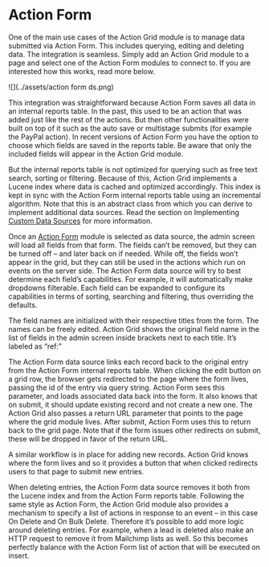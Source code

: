 # Action Form

One of the main use cases of the Action Grid module is to manage data submitted via Action Form. This includes querying, editing and deleting data. The integration is seamless. Simply add an Action Grid module to a page and select one of the Action Form modules to connect to. If you are interested how this works, read more below.

![](../assets/action form ds.png)

This integration was straightforward because Action Form saves all data in an internal reports table. In the past, this used to be an action that was added just like the rest of the actions. But then other functionalities were built on top of it such as the auto save or multistage submits (for example the PayPal action). In recent versions of Action Form you have the option to choose which fields are saved in the reports table. Be aware that only the included fields will appear in the Action Grid module. 

But the internal reports table is not optimized for querying such as free text search, sorting or filtering. Because of this, Action Grid implements a Lucene index where data is cached and optimized accordingly. This index is kept in sync with the Action Form internal reports table using an incremental algorithm. Note that this is an abstract class from which you can derive to implement additional data sources. Read the section on Implementing [Custom Data Sources](custom-data-sources.md) for more information. 

Once an [Action Form](//www.dnnsharp.com/dnn/modules/action-form-builder) module is selected as data source, the admin screen will load all fields from that form. The fields can’t be removed, but they can be turned off – and later back on if needed. While off, the fields won’t appear in the grid, but they can still be used in the actions which run on events on the server side. The Action Form data source will try to best determine each field’s capabilities. For example, it will automatically make dropdowns filterable. Each field can be expanded to configure its capabilities in terms of sorting, searching and filtering, thus overriding the defaults. 

The field names are initialized with their respective titles from the form. The names can be freely edited. Action Grid shows the original field name in the list of fields in the admin screen inside brackets next to each title. It’s labeled as “ref:” 

The Action Form data source links each record back to the original entry from the Action Form internal reports table. When clicking the edit button on a grid row, the browser gets redirected to the page where the form lives, passing the id of the entry via query string. Action Form sees this parameter, and loads associated data back into the form. It also knows that on submit, it should update existing record and not create a new one. The Action Grid also passes a return URL parameter that points to the page where the grid module lives. After submit, Action Form uses this to return back to the grid page. Note that if the form issues other redirects on submit, these will be dropped in favor of the return URL. 

A similar workflow is in place for adding new records. Action Grid knows where the form lives and so it provides a button that when clicked redirects users to that page to submit new entries. 

When deleting entries, the Action Form data source removes it both from the Lucene index and from the Action Form reports table. Following the same style as Action Form, the Action Grid module also provides a mechanism to specify a list of actions in response to an event – in this case On Delete and On Bulk Delete. Therefore it’s possible to add more logic around deleting entries. For example, when a lead is deleted also make an HTTP request to remove it from Mailchimp lists as well. So this becomes perfectly balance with the Action Form list of action that will be executed on insert.